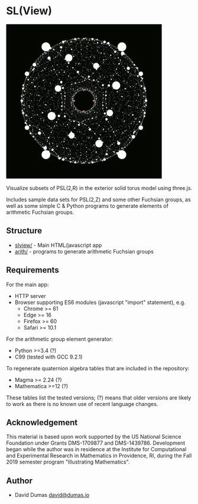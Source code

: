 # SL(View)

![screenshot](images/disc14screenshot.png?raw=true "Arith k=Q d=14")

Visualize subsets of PSL(2,R) in the exterior solid torus model using
three.js.

Includes sample data sets for PSL(2,Z) and some other Fuchsian groups,
as well as some simple C & Python programs to generate elements of
arithmetic Fuchsian groups.

## Structure

* [slview/](slview/) - Main HTML/javascript app
* [arith/](arith/) - programs to generate arithmetic Fuchsian groups

## Requirements

For the main app:

* HTTP server
* Browser supporting ES6 modules (javascript "import" statement), e.g.
  * Chrome >= 61
  * Edge >= 16
  * Firefox >= 60
  * Safari >= 10.1

For the arithmetic group element generator:

* Python >=3.4 (?)
* C99 (tested with GCC 9.2.1)

To regenerate quaternion algebra tables that are included in the repository:

* Magma >= 2.24 (?)
* Mathematica >=12 (?)

These tables list the tested versions; (?) means that older versions
are likely to work as there is no known use of recent language
changes.

## Acknowledgement

This material is based upon work supported by the US National Science Foundation under Grants DMS-1709877 and DMS-1439786.  Development began while the author was in residence at the Institute for Computational and Experimental Research in Mathematics in Providence, RI, during the Fall 2019 semester program "Illustrating Mathematics".

## Author

* David Dumas <david@dumas.io>

